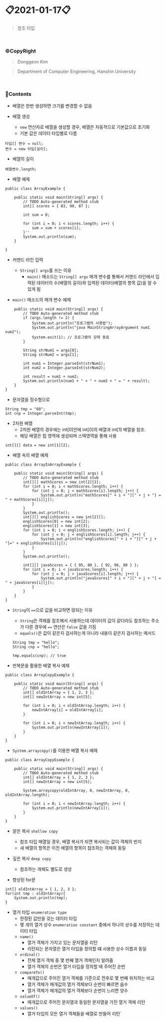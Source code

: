 # 📋2021-01-17📋
> 참조 타입

<br>

### ©CopyRight

> Donggeon Kim

> Department of Computer Engineering, Hanshin University

<br>

### 📒Contents

- 배열은 한번 생성하면 크기를 변경할 수 없음

- 배열 생성
	+ `new` 연산자로 배열을 생성할 경우, 배열은 자동적으로 기본값으로 초기화
	+ 기본 값은 데이터 타입별로 다름
```
타입[] 변수 = null;
변수 = new 타입[길이];
```

- 배열의 길이
```
배열변수.length;
```

- 배열 예제
```
public class ArrayExample {

	public static void main(String[] args) {
		// TODO Auto-generated method stub
		int[] scores = { 83, 90, 87 };

		int sum = 0;

		for (int i = 0; i < scores.length; i++) {
			sum = sum + scores[i];
		}''
		System.out.println(sum);
	}

}

```

- 커맨드 라인 입력
	+ `String[] args`를 쓰는 이유
		* `main()` 메소드는 `String[] args` 매개 변수를 통해서 커맨드 라인에서 입력된 데이터의 수(배열의 길이)와 입력된 데이터(배열의 항목 값)을 알 수 있게 됨

- `main()` 메소드의 매개 변수 예제
```
	public static void main(String[] args) {
		// TODO Auto-generated method stub
		if (args.length != 2) {
			System.out.println("프로그램의 사용법");
			System.out.println("java MainStringArrayArgument num1 num2");
			System.exit(1); // 프로그램의 강제 종료
		}

		String strNum1 = args[0];
		String strNum2 = args[1];

		int num1 = Integer.parseInt(strNum1);
		int num2 = Integer.parseInt(strNum2);

		int result = num1 + num2;
		System.out.println(num1 + " + " + num2 + " = " + result);
	}
}
```

- 문자열을 정수형으로
```
String tmp = "60";
int cnp = Integer.parseInt(tmp);
```

- 2차원 배열
	+ 2차원 배열의 경우에는 int[0]안에 int[0]의 배열과 int[1] 배열을 참조.
	+ 해당 배열은 힙 영역에 생성되며 스택영역을 통해 사용
```
int[][] data = new int[1][2];
```

- 배열 속의 배열 예제
```
public class ArrayInArrayExample {

	public static void main(String[] args) {
		// TODO Auto-generated method stub
		int[][] mathScores = new int[2][3];
		for (int i = 0; i < mathScores.length; i++) {
			for (int j = 0; j < mathScores[i].length; j++) {
				System.out.println("mathScores[" + i + "][" + j + "] = " + mathScores[i][j]);
			}
		}
		System.out.println();
		int[][] englishScores = new int[2][];
		englishScores[0] = new int[2];
		englishScores[1] = new int[3];
		for (int i = 0; i < englishScores.length; i++) {
			for (int j = 0; j < englishScores[i].length; j++) {
				System.out.println("englishScores[" + i + "][" + j + "]=" + englishScores[i][j]);
			}
		}
		System.out.println();

		int[][] javaScores = { { 95, 80 }, { 92, 96, 80 } };
		for (int i = 0; i < javaScores.length; i++) {
			for (int j = 0; j < javaScores[i].length; j++) {
				System.out.println("javaScores[" + i + "][" + j + "] = " + javaScores[i][j]);
			}
		}
	}
}
```

- `String`이 `==`으로 값을 비교하면 않되는 이유
	+ `String`은 객체를 참조해서 사용하는데 데이터의 값이 같더라도 참조하는 주소가 다른 경우에 `==` 연산은 `false` 값을 가짐
	+ `equals()`은 값이 같은지 검사하는게 아니라 내용이 같은지 검사하는 메서드
	```
	String tmp = "hello";
	String cnp = "hello";

	tmp.equals(cnp); // true
	```

- 반복문을 활용한 배열 복사 예제
```
public class ArrayCopyExample {

	public static void main(String[] args) {
		// TODO Auto-generated method stub
		int[] oldIntArray = { 1, 2, 3 };
		int[] newIntArray = new int[5];

		for (int i = 0; i < oldIntArray.length; i++) {
			newIntArray[i] = oldIntArray[i];
		}

		for (int i = 0; i < newIntArray.length; i++) {
			System.out.println(newIntArray[i]);
		}
	}
}
```

- `System.arraycopy()`를 이용한 배열 복사 예제
```
public class ArrayCopyExample {

	public static void main(String[] args) {
		// TODO Auto-generated method stub
		int[] oldIntArray = { 1, 2, 3 };
		int[] newIntArray = new int[5];

		System.arraycopy(oldIntArray, 0, newIntArray, 0, oldIntArray.length);
		
		for (int i = 0; i < newIntArray.length; i++) {
			System.out.println(newIntArray[i]);
		}
	}
}
```

- 얕은 복사 `shallow copy`
	+ 참조 타입 매열일 경우, 배열 복사가 되면 복사되는 값이 객체의 번지
	+ 새 배열의 항목은 이전 배열의 항목이 참조하는 객체와 동일

- 깊은 복사 `deep copy`
	+ 참조하는 개체도 별도로 생성

- 향상된 for문
```
int[] oldIntArray = { 1, 2, 3 };
for(int tmp : oldIntArray){
	System.out.println(tmp);
}
```

- 열거 타입 `enumeration type`
	+ 한정된 값만을 갖는 데이터 타입
	+ 몇 개의 열거 상수 `enumeration constant` 중에서 하나의 상수를 저장하는 데이터 타입
	+ `name()`
		* 열거 객체가 가지고 있는 문자열을 리턴
		* 리턴되는 문자열은 열거 타입을 정의할 떄 사용한 상수 이름과 동일
	+ `ordinal()`
		* 전체 열거 객체 중 몇 번째 열거 객체인지 알려줌
		* 열거 객체의 순번은 열거 타입을 정의할 때 주어진 순번
	+ `compareTo()`
		* 매개값으로 주어진 열거 객체를 기준으로 전후로 몇 번째 위치하는 비교
		* 열거 객체가 매개값의 열거 객체보다 순번이 빠르면 음수
		* 열거 객체가 매개값의 열거 객체보다 순번이 느리면 양수
	+ `valueOf()`
		* 매개값으로 주어진 문자열과 동일한 문자열을 가진 열거 객체 리턴
	+ `values()`
		* 열거 타입의 모든 열거 객체들을 배열로 만들어 리턴`
